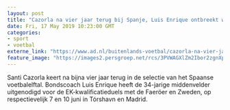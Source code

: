 ```yaml
---
layout: post
title: "Cazorla na vier jaar terug bij Spanje, Luis Enrique ontbreekt weer"
date: Fri, 17 May 2019 10:23:00 GMT
categories: 
- sport 
- voetbal 
externe_link: "https://www.ad.nl/buitenlands-voetbal/cazorla-na-vier-jaar-terug-bij-spanje-luis-enrique-ontbreekt-weer~a2483fd0/"
feature_image: "https://images2.persgroep.net/rcs/3PVWAGXlZm2Ibor2zgnXpSFUaUA/diocontent/146505584/_fitwidth/400/?appId=21791a8992982cd8da851550a453bd7f&quality=0.7"
---
```


Santi Cazorla keert na bijna vier jaar terug in de selectie van het Spaanse voetbalelftal. Bondscoach Luis Enrique heeft de 34-jarige middenvelder uitgenodigd voor de EK-kwalificatieduels met de Faeröer en Zweden, op respectievelijk 7 en 10 juni in Tórshavn en Madrid.
